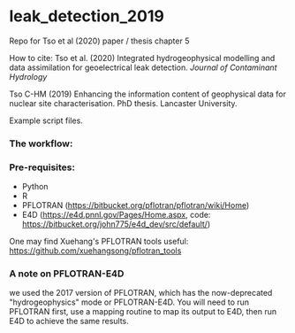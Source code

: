 # leak_detection_2019
Repo for Tso et al (2020) paper / thesis chapter 5

How to cite: 
Tso et al. (2020) Integrated hydrogeophysical modelling and data assimilation for geoelectrical leak detection. *Journal of Contaminant Hydrology*

Tso C-HM (2019) Enhancing the information content of geophysical data for nuclear site characterisation. PhD thesis. Lancaster University.



Example script files.

### The workflow:


### Pre-requisites:
- Python
- R
- PFLOTRAN (https://bitbucket.org/pflotran/pflotran/wiki/Home)
- E4D (https://e4d.pnnl.gov/Pages/Home.aspx, code: https://bitbucket.org/john775/e4d_dev/src/default/)

One may find Xuehang's PFLOTRAN tools useful: https://github.com/xuehangsong/pflotran_tools

### A note on PFLOTRAN-E4D
we used the 2017 version of PFLOTRAN, which has the now-deprecated "hydrogeophysics" mode or PFLOTRAN-E4D. You will need to run PFLOTRAN first, use a mapping routine to map its output to E4D, then run E4D to achieve the same results.
